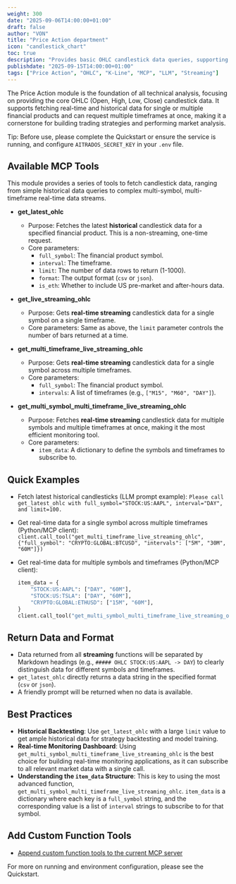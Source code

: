```yaml
---
weight: 300
date: "2025-09-06T14:00:00+01:00"
draft: false
author: "VON"
title: "Price Action department"
icon: "candlestick_chart"
toc: true
description: "Provides basic OHLC candlestick data queries, supporting real-time and historical data retrieval for single or multiple symbols and timeframes (MCP tool call)."
publishdate: "2025-09-15T14:00:00+01:00"
tags: ["Price Action", "OHLC", "K-Line", "MCP", "LLM", "Streaming"]
---
```


The Price Action module is the foundation of all technical analysis, focusing on providing the core OHLC (Open, High, Low, Close) candlestick data. It supports fetching real-time and historical data for single or multiple financial products and can request multiple timeframes at once, making it a cornerstone for building trading strategies and performing market analysis.

Tip: Before use, please complete the Quickstart or ensure the service is running, and configure `AITRADOS_SECRET_KEY` in your `.env` file.

## Available MCP Tools
This module provides a series of tools to fetch candlestick data, ranging from simple historical data queries to complex multi-symbol, multi-timeframe real-time data streams.

- **get_latest_ohlc**
  - Purpose: Fetches the latest **historical** candlestick data for a specified financial product. This is a non-streaming, one-time request.
  - Core parameters:
    - `full_symbol`: The financial product symbol.
    - `interval`: The timeframe.
    - `limit`: The number of data rows to return (1-1000).
    - `format`: The output format (`csv` or `json`).
    - `is_eth`: Whether to include US pre-market and after-hours data.

- **get_live_streaming_ohlc**
  - Purpose: Gets **real-time streaming** candlestick data for a single symbol on a single timeframe.
  - Core parameters: Same as above, the `limit` parameter controls the number of bars returned at a time.

- **get_multi_timeframe_live_streaming_ohlc**
  - Purpose: Gets **real-time streaming** candlestick data for a single symbol across multiple timeframes.
  - Core parameters:
    - `full_symbol`: The financial product symbol.
    - `intervals`: A list of timeframes (e.g., `["M15", "M60", "DAY"]`).

- **get_multi_symbol_multi_timeframe_live_streaming_ohlc**
  - Purpose: Fetches **real-time streaming** candlestick data for multiple symbols and multiple timeframes at once, making it the most efficient monitoring tool.
  - Core parameters:
    - `item_data`: A dictionary to define the symbols and timeframes to subscribe to.

## Quick Examples
- Fetch latest historical candlesticks (LLM prompt example):
  `Please call get_latest_ohlc with full_symbol="STOCK:US:AAPL", interval="DAY", and limit=100.`

- Get real-time data for a single symbol across multiple timeframes (Python/MCP client):
  `client.call_tool("get_multi_timeframe_live_streaming_ohlc", {"full_symbol": "CRYPTO:GLOBAL:BTCUSD", "intervals": ["5M", "30M", "60M"]})`

- Get real-time data for multiple symbols and timeframes (Python/MCP client):
  ```python
  item_data = {
      "STOCK:US:AAPL": ["DAY", "60M"],
      "STOCK:US:TSLA": ["DAY", "60M"],
      "CRYPTO:GLOBAL:ETHUSD": ["15M", "60M"],
  }
  client.call_tool("get_multi_symbol_multi_timeframe_live_streaming_ohlc", {"item_data": item_data})
  ```

## Return Data and Format
- Data returned from all **streaming** functions will be separated by Markdown headings (e.g., `##### OHLC STOCK:US:AAPL -> DAY`) to clearly distinguish data for different symbols and timeframes.
- `get_latest_ohlc` directly returns a data string in the specified format (`csv` or `json`).
- A friendly prompt will be returned when no data is available.

## Best Practices
- **Historical Backtesting**: Use `get_latest_ohlc` with a large `limit` value to get ample historical data for strategy backtesting and model training.
- **Real-time Monitoring Dashboard**: Using `get_multi_symbol_multi_timeframe_live_streaming_ohlc` is the best choice for building real-time monitoring applications, as it can subscribe to all relevant market data with a single call.
- **Understanding the `item_data` Structure**: This is key to using the most advanced function, `get_multi_symbol_multi_timeframe_live_streaming_ohlc`. `item_data` is a dictionary where each key is a `full_symbol` string, and the corresponding value is a list of `interval` strings to subscribe to for that symbol.

## Add Custom Function Tools
- [Append custom function tools to the current MCP server](../custom_function_tool.md)

For more on running and environment configuration, please see the Quickstart.